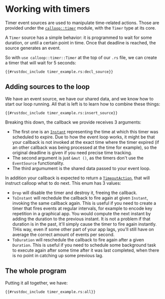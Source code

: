 # Working with timers

Timer event sources are used to manipulate time-related actions. Those are provided under the [`calloop::timer`](api/calloop/timer/index.html) module, with the `Timer` type at its core.

A `Timer` source has a simple behavior: it is programmed to wait for some duration, or until a certain point in time. Once that deadline is reached, the source generates an event.

So with `use calloop::timer::Timer` at the top of our `.rs` file, we can create a timer that will wait for 5 seconds:

```rust,noplayground
{{#rustdoc_include timer_example.rs:decl_source}}
```

## Adding sources to the loop
We have an event source, we have our shared data, and we know how to start our loop running. All that is left is to learn how to combine these things:

```rust,noplayground
{{#rustdoc_include timer_example.rs:insert_source}}
```

Breaking this down, the callback we provide receives 3 arguments:

- The first one is an [`Instant`](https://doc.rust-lang.org/stable/std/time/struct.Instant.html) representing the time at which this timer was scheduled to expire. Due to how the event loop works, it might be that your callback is not invoked at the exact time where the timer expired (if an other callback was being processed at the time for example), so the original deadline is given if you need precise time tracking.
- The second argument is just `&mut ()`, as the timers don't use the `EventSource` functionality.
- The third argumument is the shared data passed to your event loop.

In addition your callback is expected to return a [`TimeoutAction`](api/calloop/timer/enum.TimeoutAction.html), that will instruct calloop what to do next. This enum has 3 values:

- `Drop` will disable the timer and destroy it, freeing the callback.
- `ToInstant` will rechedule the callback to fire again at given `Instant`, invoking the same callback again. This is useful if you need to create a timer that fires events at regular intervals, for example to encode key repetition in a graphical app. You would compute the next instant by adding the duration to the previous instant. It is not a problem if that duration is in the past, it'll simply cause the timer to fire again instantly. THis way, even if some other part of your app lags, you'll still have on average the correct amount of events per second.
- `ToDuration` will reschedule the callback to fire again after a given `Duration`. This is useful if you need to schedule some background task to execute again after some time after it was last completed, when there is no point in catching up some previous lag.

## The whole program

Putting it all together, we have:

```rust,noplayground
{{#rustdoc_include timer_example.rs:all}}
```

